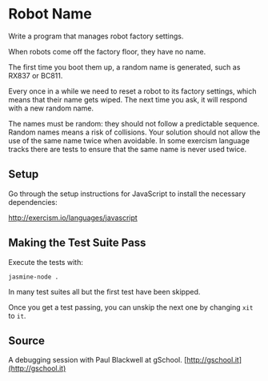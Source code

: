 # Robot Name

Write a program that manages robot factory settings.

When robots come off the factory floor, they have no name.

The first time you boot them up, a random name is generated, such as
RX837 or BC811.

Every once in a while we need to reset a robot to its factory settings,
which means that their name gets wiped. The next time you ask, it will
respond with a new random name.

The names must be random: they should not follow a predictable sequence.
Random names means a risk of collisions. Your solution should not allow
the use of the same name twice when avoidable. In some exercism language
tracks there are tests to ensure that the same name is never used twice.

## Setup

Go through the setup instructions for JavaScript to
install the necessary dependencies:

http://exercism.io/languages/javascript

## Making the Test Suite Pass

Execute the tests with:

    jasmine-node .

In many test suites all but the first test have been skipped.

Once you get a test passing, you can unskip the next one by
changing `xit` to `it`.

## Source

A debugging session with Paul Blackwell at gSchool. [http://gschool.it](http://gschool.it)
